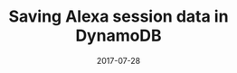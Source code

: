 ---
date: 2017-07-28
title: Saving Alexa session data in DynamoDB
video_id: cNJvyv0nYaw
description: Building a custom Alexa skill that saves user session data to DynamoDB.
categories:
  - Amazon-Alexa
resources:
  - name: Source code
    link: https://github.com/skilltemplates/
  - name: Dabble Lab
    link: https://dabblelab.com
type: Video
set: 
set_order: 13
---